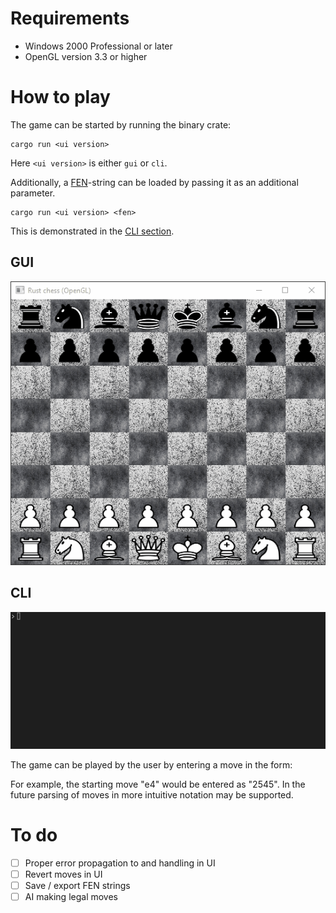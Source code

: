 # Requirements
- Windows 2000 Professional or later
- OpenGL version 3.3 or higher

# How to play
The game can be started by running the binary crate:
```
cargo run <ui version>
```
Here `<ui version>` is either `gui` or `cli`.	

Additionally, a [FEN](https://en.wikipedia.org/wiki/Forsyth%E2%80%93Edwards_Notation)-string can be loaded by passing it as an additional parameter.
```
cargo run <ui version> <fen>
```	
This is demonstrated in the [CLI section](<#CLI>).
## GUI
![gui](gui.gif)
## CLI
![cli](cli.gif)

The game can be played by the user by entering a move in the form:
    <start row index><start column index><target row index><target column index>

For example, the starting move "e4" would be entered as "2545". In the future parsing of moves in more intuitive
notation may be supported.

# To do
- [ ] Proper error propagation to and handling in UI
- [ ] Revert moves in UI
- [ ] Save / export FEN strings
- [ ] AI making legal moves